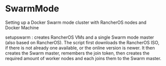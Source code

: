# SwarmMode
Setting up a Docker Swarm mode cluster with RancherOS nodes and Docker Machine

setupswarm <number of nodes> : creates <number of nodes> RancherOS VMs and a single Swarm mode master (also based on RancherOS).
The script first downloads the RancherOS ISO, if there is not already one available, or the online version is newer.
It then creates the Swarm master, remembers the join token, then creates the required amount of worker nodes and each joins them to the Swarm master.

